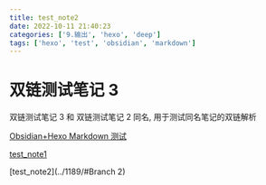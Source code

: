 ```yaml
---
title: test_note2
date: 2022-10-11 21:40:23
categories: ['9.输出', 'hexo', 'deep']
tags: ['hexo', 'test', 'obsidian', 'markdown']
---
```


# 双链测试笔记 3

双链测试笔记 3 和 双链测试笔记 2 同名, 用于测试同名笔记的双链解析

[Obsidian+Hexo Markdown 测试](../1187/#链接)

[test_note1](../1188)

[test_note2](../1189/#Branch 2)
